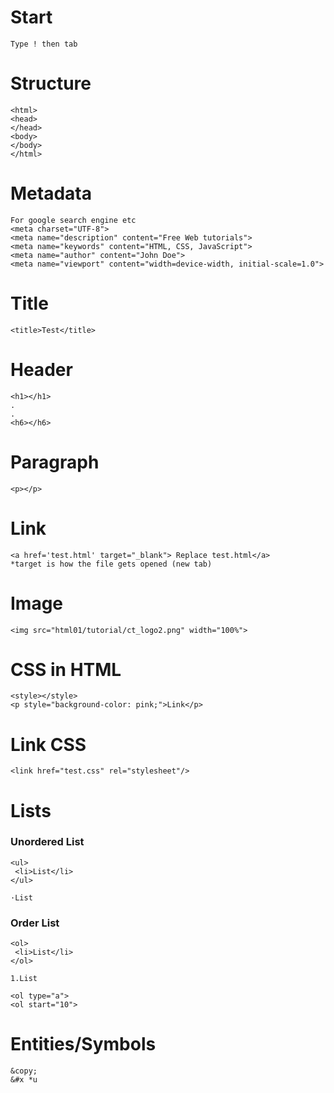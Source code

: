 # Start
```
Type ! then tab
```
# Structure
```
<html>
<head>
</head>
<body>
</body>
</html>
```

# Metadata
```
For google search engine etc
<meta charset="UTF-8">
<meta name="description" content="Free Web tutorials">
<meta name="keywords" content="HTML, CSS, JavaScript">
<meta name="author" content="John Doe">
<meta name="viewport" content="width=device-width, initial-scale=1.0">
```
# Title
```
<title>Test</title>
```

# Header
```
<h1></h1>
.
.
<h6></h6>
```
# Paragraph
```
<p></p>
```

# Link
```
<a href='test.html' target="_blank"> Replace test.html</a>
*target is how the file gets opened (new tab)
```

# Image
```
<img src="html01/tutorial/ct_logo2.png" width="100%">
```

# CSS in HTML
```
<style></style>
<p style="background-color: pink;">Link</p>
```
# Link CSS
```
<link href="test.css" rel="stylesheet"/>
```
# Lists
### Unordered List
```
<ul>  
 <li>List</li>   
</ul>

·List
```
### Order List
```
<ol>  
 <li>List</li>   
</ol>

1.List

<ol type="a">
<ol start="10">
```
# Entities/Symbols
```
&copy;
&#x *u